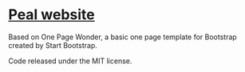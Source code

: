 # [Peal website](http://www.peal.space)

Based on One Page Wonder, a basic one page template for Bootstrap created by Start Bootstrap.

Code released under the MIT license.
